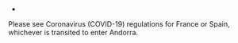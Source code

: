 -
Please see Coronavirus (COVID-19) regulations for France or Spain, whichever is transited to enter Andorra.